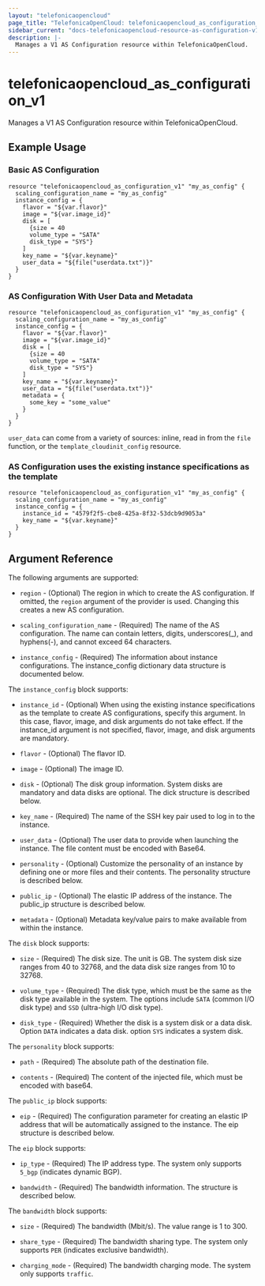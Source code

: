 ```yaml
---
layout: "telefonicaopencloud"
page_title: "TelefonicaOpenCloud: telefonicaopencloud_as_configuration_v1"
sidebar_current: "docs-telefonicaopencloud-resource-as-configuration-v1"
description: |-
  Manages a V1 AS Configuration resource within TelefonicaOpenCloud.
---
```


# telefonicaopencloud\_as\_configuration_v1

Manages a V1 AS Configuration resource within TelefonicaOpenCloud.

## Example Usage

### Basic AS Configuration

```hcl
resource "telefonicaopencloud_as_configuration_v1" "my_as_config" {
  scaling_configuration_name = "my_as_config"
  instance_config = {
    flavor = "${var.flavor}"
    image = "${var.image_id}"
    disk = [
      {size = 40
      volume_type = "SATA"
      disk_type = "SYS"}
    ]
    key_name = "${var.keyname}"
    user_data = "${file("userdata.txt")}"
  }
}
```

### AS Configuration With User Data and Metadata

```hcl
resource "telefonicaopencloud_as_configuration_v1" "my_as_config" {
  scaling_configuration_name = "my_as_config"
  instance_config = {
    flavor = "${var.flavor}"
    image = "${var.image_id}"
    disk = [
      {size = 40
      volume_type = "SATA"
      disk_type = "SYS"}
    ]
    key_name = "${var.keyname}"
    user_data = "${file("userdata.txt")}"
    metadata = {
      some_key = "some_value"
    }
  }
}
```

`user_data` can come from a variety of sources: inline, read in from the `file`
function, or the `template_cloudinit_config` resource.

### AS Configuration uses the existing instance specifications as the template

```hcl
resource "telefonicaopencloud_as_configuration_v1" "my_as_config" {
  scaling_configuration_name = "my_as_config"
  instance_config = {
    instance_id = "4579f2f5-cbe8-425a-8f32-53dcb9d9053a"
    key_name = "${var.keyname}"
  }
}
```

## Argument Reference

The following arguments are supported:

* `region` - (Optional) The region in which to create the AS configuration. If
    omitted, the `region` argument of the provider is used. Changing this
    creates a new AS configuration.

* `scaling_configuration_name` - (Required) The name of the AS configuration. The name can contain letters,
    digits, underscores(_), and hyphens(-), and cannot exceed 64 characters.

* `instance_config` - (Required) The information about instance configurations. The instance_config
    dictionary data structure is documented below.

The `instance_config` block supports:

* `instance_id` - (Optional) When using the existing instance specifications as the template to
    create AS configurations, specify this argument. In this case, flavor, image,
    and disk arguments do not take effect. If the instance_id argument is not specified,
    flavor, image, and disk arguments are mandatory.

* `flavor` - (Optional) The flavor ID.

* `image` - (Optional) The image ID.

* `disk` - (Optional) The disk group information. System disks are mandatory and data disks are optional.
    The dick structure is described below.

* `key_name` - (Required) The name of the SSH key pair used to log in to the instance.

* `user_data` - (Optional) The user data to provide when launching the instance.
    The file content must be encoded with Base64.

* `personality` - (Optional) Customize the personality of an instance by
    defining one or more files and their contents. The personality structure
    is described below.

* `public_ip` - (Optional) The elastic IP address of the instance. The public_ip structure
    is described below.

* `metadata` - (Optional) Metadata key/value pairs to make available from
    within the instance.

The `disk` block supports:

* `size` - (Required) The disk size. The unit is GB. The system disk size ranges from 40 to 32768,
    and the data disk size ranges from 10 to 32768.

* `volume_type` - (Required) The disk type, which must be the same as the disk type available in the system.
    The options include `SATA` (common I/O disk type) and `SSD` (ultra-high I/O disk type).

* `disk_type` - (Required) Whether the disk is a system disk or a data disk. Option `DATA` indicates
    a data disk. option `SYS` indicates a system disk.

The `personality` block supports:

* `path` - (Required) The absolute path of the destination file.

* `contents` - (Required) The content of the injected file, which must be encoded with base64.

The `public_ip` block supports:

* `eip` - (Required) The configuration parameter for creating an elastic IP address
    that will be automatically assigned to the instance. The eip structure is described below.

The `eip` block supports:

* `ip_type` - (Required) The IP address type. The system only supports `5_bgp` (indicates dynamic BGP).

* `bandwidth` - (Required) The bandwidth information. The structure is described below.


The `bandwidth` block supports:

* `size` - (Required) The bandwidth (Mbit/s). The value range is 1 to 300.

* `share_type` - (Required) The bandwidth sharing type. The system only supports `PER` (indicates exclusive bandwidth).

* `charging_mode` - (Required) The bandwidth charging mode. The system only supports `traffic`.
